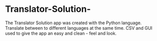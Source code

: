 # Translator-Solution-

The Translator Solution app was created with the Python language.  
Translate between to different languages at the same time. 
CSV and GUI used to give the app an easy and clean - feel and look. 
